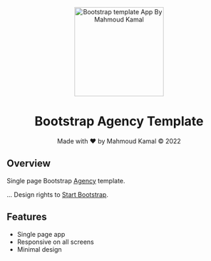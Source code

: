 <p align="center">
  <a href="https://immahmoudkamal.github.io/bootstrap-agency/">
    <img src="https://immahmoudkamal.github.io/bootstrap-agency/img/icon.svg" alt="Bootstrap template App By Mahmoud Kamal" width="200" height="200">
  </a>
</p>

<h1 align="center">Bootstrap Agency Template</h1>

<p align="center">Made with ❤️ by Mahmoud Kamal &copy; 2022</p>

## Overview

<p>Single page Bootstrap <a href="https://immahmoudkamal.github.io/bootstrap-agency/">Agency</a> template.</p>

... Design rights to <a href="https://startbootstrap.com/">Start Bootstrap</a>.

## Features

- Single page app
- Responsive on all screens
- Minimal design
